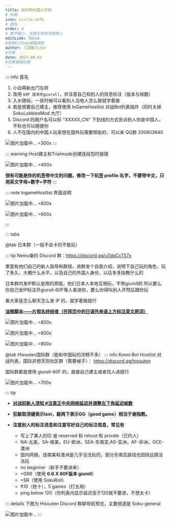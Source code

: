 ```yaml
---
title: 如何和外国人打则
# 标题
icon: circle-info
# 图标
order: 4
# 数字越小，文章左侧排序越靠上
editLink: false
#禁用Github编辑按钮
author: 三回転Tstar
#作者
date: 2023-08-01
#文章编辑日期
---
```


::: info 首先
1. 小白萌新出门左转
2. 改用 `60F 版本的giuroll`，并注意自己和别人的信息标注（版本与帧数）
3. 入乡随俗，一些时候可以看别人当地人怎么做就学着做
4. 若是想要自己建主，推荐使用 InGameHostlist 对战Bot列表插件（同时关掉 SokuLobbiesMod 大厅）
5. Discord 的用户名可以标 "XXXXX_CN" 下划线的方式告诉别人你是中国人，不标也可以随便你
6. 人不在国内的中国人玩家想在国外玩需要帮助的，可以来 QQ群 200803640

![图片加载中... =300x](https://bu.dusays.com/2024/01/21/65acb6d2c1acf.webp "可以通过SokuLauncher组合启动，选择`列表+60F（国外）`这个选项启动")
:::

::: warning Host建主和Trialmode创建连段包时报错

![图片加载中... =400x](https://bu.dusays.com/2024/01/21/65acb8e84cb60.webp "开启上传至对战列表后一按 HOST 就崩溃")

**很有可能是你的机签带中文的问题，修改一下机签 profile 名字，不要带中文，只用英文字母+数字+字符**
:::

::: note IngameHostlist 界面说明

![图片加载中... =600x](https://bu.dusays.com/2024/10/26/671caf70af84d.webp " ")

![图片加载中... =600x](https://bu.dusays.com/2024/10/26/671caf70b1269.webp " ")

:::


::: tabs

@tab 日本群（一般不会卡的不能玩）

::: tip
Nemu桑的 Discord 群：https://discord.gg/uTdqCcT57x

里面有他们自己的新人指导和群规，进群发个自我介绍，说明下自己玩的角色，玩了多久，大概什么水平，以及自己的外国人身份，以后多多指教什么的

日本群内发IP默认是用的原版，他们日本人本地互相玩，不带giuroll的
所以要么你自己发IP标注开giuroll-60F等人来进你，要么你得叫别人开然后跟你玩

看大家是怎么聊天怎么发 IP 的，就学着做就行

[**油猴脚本——片假名终结者（在网页中的日语外来语上方标注英文原词）**](https://greasyfork.org/zh-CN/scripts/33268-katakana-terminator)

![图片加载中... =800x](https://bu.dusays.com/2024/10/26/671caed4d6664.webp "进群先新人报道")

![图片加载中... =800x](https://bu.dusays.com/2024/10/26/671cabb4a272f.webp "自己发IP的时候，请标注自己使用的 Giuroll 的版本，帧数默认是 60F")

![图片加载中... =800x](https://bu.dusays.com/2024/10/26/671cabb4a3e2f.webp "感谢对战")


@tab Hisouten国际群（能和中国玩的流畅不多）
::: info
Konni Bot Hostlist 对战列表，国际非想天则社区群（需要梯子）： https://discord.gg/hisouten

国际群都是使用 giuroll-60F 的，直接自己建主或者找人进就行

![图片加载中... =700x](https://bu.dusays.com/2024/01/21/65acb670a3c4a.webp " ")

::: tip 

- [**对战前新人须知 #注意正中央网络延迟并调整左下角延迟帧数**](/Beginners/BeforePlaying.html#注意正中央网络延迟并调整左下角延迟帧数)

- **狂敲取消键表示last，敲两下表示GG（good game）相当于谢指教。**

- **注意别人的标注消息和注意写好自己的标注信息，常见有**
   - 写上了某人的ID 或 reserved 和 rehost 和 private（已约人）
   - NA-北美，SA-南美，EU-欧洲，SEA-东南亚,AS-亚洲，AF-非洲，OCE-澳洲
   - 国内网络，连南美和澳洲是几乎没法玩的，部分东南亚路线也因绕远路没法玩
   - no beginner（新手不要进来）
   - +GR6（使用 **0.6.X 60F版本 giuroll**）
   - +SR（使用 SokuRoll）
   - ft10（抢十），5 games（打五局）
   - ping below 120（你列表内显示延迟高于120就不要进，不想太卡）


::: details 下图为 Hisouten Discord 群聊导航预览，主要频道是 Soku-general

![图片加载中...](https://bu.dusays.com/2024/03/07/65e944136ab55.png "Hisouten Discord 群聊，主要频道是 Soku-general")
:::
